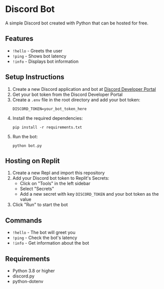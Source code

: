 # Discord Bot

A simple Discord bot created with Python that can be hosted for free.

## Features

- `!hello` - Greets the user
- `!ping` - Shows bot latency
- `!info` - Displays bot information

## Setup Instructions

1. Create a new Discord application and bot at [Discord Developer Portal](https://discord.com/developers/applications)
2. Get your bot token from the Discord Developer Portal
3. Create a `.env` file in the root directory and add your bot token:
   ```
   DISCORD_TOKEN=your_bot_token_here
   ```
4. Install the required dependencies:
   ```
   pip install -r requirements.txt
   ```
5. Run the bot:
   ```
   python bot.py
   ```

## Hosting on Replit

1. Create a new Repl and import this repository
2. Add your Discord bot token to Replit's Secrets:
   - Click on "Tools" in the left sidebar
   - Select "Secrets"
   - Add a new secret with key `DISCORD_TOKEN` and your bot token as the value
3. Click "Run" to start the bot

## Commands

- `!hello` - The bot will greet you
- `!ping` - Check the bot's latency
- `!info` - Get information about the bot

## Requirements

- Python 3.8 or higher
- discord.py
- python-dotenv 
